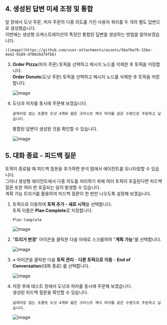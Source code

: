 ## 4. 생성된 답변 미세 조정 및 통합

앞 장에서 도넛 주문, 피자 주문의 다중 의도를 가진 사용자 쿼리를 두 개의 별도 답변으로 생성했습니다.  
   이번에는 생성형 오케스트레이션의 특징인 통합된 답변을 생성하는 방법을 알아보겠습니다.

    ![image](https://github.com/user-attachments/assets/5bafbe76-33be-4e42-9109-df8026d74fb6)

3. **Order Pizza**(피자 주문) 토픽을 선택하고 메시지 노드를 삭제한 후 토픽을 저장합니다.  
   **Order Donuts**(도넛 주문) 토픽을 선택하고 메시지 노드를 삭제한 후 토픽을 저장합니다.

    ![image](https://github.com/user-attachments/assets/f9fb40f7-fb20-4180-8d0e-8a8e0c7abf4c)


4. 도넛과 피자를 동시에 주문해 보겠습니다.


    ```
    글레이징 없는 초콜릿 도넛 4개와 얇은 크러스트 채식 피자를 같은 수량으로 주문하고 싶습니다.
    ```

    통합된 답변이 생성된 것을 확인할 수 있습니다.

    ![image](https://github.com/user-attachments/assets/6b29b0e1-a1cd-4a57-8bde-4979346867a9)


## 5. 대화 종료 - 피드백 질문
토픽이 종료될 때 피드백 질문을 추가하면 분석 탭에서 에이전트를 모니터링할 수 있습니다.</br>
그러나 생성형 에이전트에서 다중 의도를 처리하기 위해 여러 토픽이 호출된다면 피드백 질문 또한 여러 번 호출되는 일이 발생할 수 있습니다.</br>
계획 가능 트리거를 활용하여 피드백 질문이 한 번만 나오도록 설정해 보겠습니다.

1. 토픽으로 이동하여 **토픽 추가 - 새로 시작**을 선택합니다.</br>
  토픽 이름은 **Plan Complete**로 지정합니다.
   ```
   Plan Complete
   ```
    ![image](https://github.com/user-attachments/assets/6627eb3c-1294-4bda-bba3-737e650e0917)

2. "**트리거 변경**" 아이콘을 클릭한 다음 아래로 스크롤하여 "**계획 가능**"를 선택합니다.

    ![image](https://github.com/user-attachments/assets/60bbb07e-3dbd-498c-9fa6-a6f99b1e66f9)

3. **+** 아이콘을 클릭한 다음 **토픽 관리** - **다른 토픽으로 이동** - **End of Conversation**(대화 종료) 를 선택합니다.

    ![image](https://github.com/user-attachments/assets/4cd3a040-4e97-4b5f-98f1-ece82fab8155)


8. 저장 후에 테스트 창에서 도넛과 피자를 동시에 주문해 보겠습니다.</br>
생성된 피드백 질문을 확인할 수 있습니다.

    ```
    글레이징 없는 초콜릿 도넛 4개와 얇은 크러스트 채식 피자를 같은 수량으로 주문하고 싶습니다.
    ```
    ![image](https://github.com/user-attachments/assets/986df8b4-23cb-4791-8e15-f849a7f103c6)
